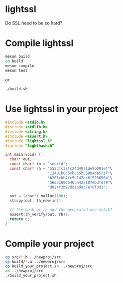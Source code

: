 # lightssl
Do SSL need to be so hard?


# Compile lightssl

```bash
meson build
cd build
meson compile
meson test
```
or
```bash
./build.sh
```

# Use lightssl in your project
```c
#include <stdio.h>
#include <stdlib.h>
#include <string.h>
#include <assert.h>
#include "lightssl.h"
#include "lighthash.h"

int main(void) {
  char* out;
  const char* in = "smurfd";
  const char* rh = "555cfc37fc24d4971de9b091ef"\
                   "13401b8c5cb8b5b55804da571f"\
                   "b201cbb4fc5d147ac6f5286564"\
                   "56651606546ca42a1070bdfd79"\
                   "d024f3b97dd1bdac7e70f3d1";

  out = (char*) malloc(100);
  strcpy(out, lh_new(in));

  // the hash of rh and the generated one match?
  assert(lh_verify(out, rh));
  return 0;
}
```
# Compile your project
```bash
cp src/*.h ../newproj/src
cp build/*.a ../newproj/src
cp build_your_project.sh ../newproj/src
cd ../newproj/src
./build_your_project.sh
```
